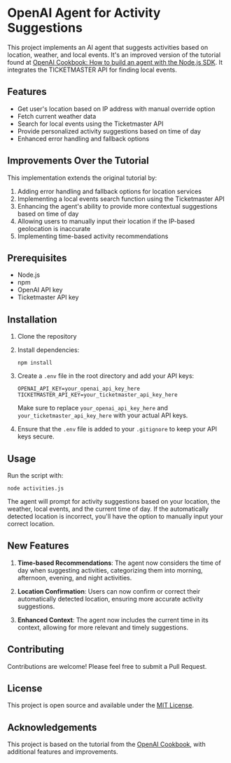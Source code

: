 # OpenAI Agent for Activity Suggestions

This project implements an AI agent that suggests activities based on location, weather, and local events. It's an improved version of the tutorial found at [OpenAI Cookbook: How to build an agent with the Node.js SDK](https://cookbook.openai.com/examples/how_to_build_an_agent_with_the_node_sdk). It integrates the TICKETMASTER API for finding local events. 

## Features

- Get user's location based on IP address with manual override option
- Fetch current weather data
- Search for local events using the Ticketmaster API
- Provide personalized activity suggestions based on time of day
- Enhanced error handling and fallback options

## Improvements Over the Tutorial

This implementation extends the original tutorial by:

1. Adding error handling and fallback options for location services
2. Implementing a local events search function using the Ticketmaster API
3. Enhancing the agent's ability to provide more contextual suggestions based on time of day
4. Allowing users to manually input their location if the IP-based geolocation is inaccurate
5. Implementing time-based activity recommendations

## Prerequisites

- Node.js
- npm
- OpenAI API key
- Ticketmaster API key

## Installation

1. Clone the repository
2. Install dependencies:

   ```
   npm install
   ```

3. Create a `.env` file in the root directory and add your API keys:

   ```
   OPENAI_API_KEY=your_openai_api_key_here
   TICKETMASTER_API_KEY=your_ticketmaster_api_key_here
   ```

   Make sure to replace `your_openai_api_key_here` and `your_ticketmaster_api_key_here` with your actual API keys.

4. Ensure that the `.env` file is added to your `.gitignore` to keep your API keys secure.

## Usage

Run the script with:

```
node activities.js
```

The agent will prompt for activity suggestions based on your location, the weather, local events, and the current time of day. If the automatically detected location is incorrect, you'll have the option to manually input your correct location.

## New Features

1. **Time-based Recommendations**: The agent now considers the time of day when suggesting activities, categorizing them into morning, afternoon, evening, and night activities.

2. **Location Confirmation**: Users can now confirm or correct their automatically detected location, ensuring more accurate activity suggestions.

3. **Enhanced Context**: The agent now includes the current time in its context, allowing for more relevant and timely suggestions.

## Contributing

Contributions are welcome! Please feel free to submit a Pull Request.

## License

This project is open source and available under the [MIT License](LICENSE).

## Acknowledgements

This project is based on the tutorial from the [OpenAI Cookbook](https://cookbook.openai.com/examples/how_to_build_an_agent_with_the_node_sdk), with additional features and improvements.
